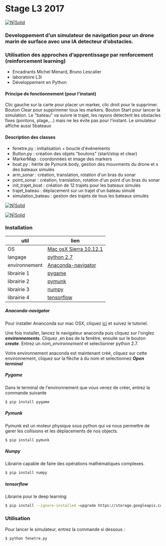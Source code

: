 # Stage L3 2017

[![N|Solid](http://digidoc.labri.fr/img/l3i.jpg)](https://nodesource.com/products/nsolid)

### Developpement d’un simulateur de navigation pour un drone marin de surface avec une IA detecteur d’obstacles. 
### Utilisation des approches d’apprentissage par renforcement (reinforcement learning)

- Encadrants Michel Menard, Bruno Lescalier
- laboratoire L3i
- Développement en Python

#### Principe de fonctionnement (pour l'instant) 

Clic gauche sur la carte pour placer un marker, clic droit pour le supprimer. Bouton Clear pour supprimmer tous les markers. Bouton Start pour lancer la simulation. 
Le "bateau" va suivre le trajet, les rayons détectent les obstacles fixes (pontons, plage,...) mais ne les évite pas pour l'instant. 
Le simulateur affiche aussi 5bateaux

#### Description des classes  

- fenetre.py : initialisation + boucle d'événements
- Button.py : création des objets "boutons" (start/stop et clear)
- MarkerMap : coordonnées et image des markers
- boat.py : hérite de Pymunk.body, gestion des mouvments du drone et s des bateaux simulés
- arm_sonar : création, translation, rotation d'un bras du sonar
- point_sonar : création, translation, rotation d'un point d'un bras  du sonar
- init_trajet_boat : création de 12 trajets pour les bateaux simulés
- trajet_bateau : déplacement sur un trajet d'un bateau simulé
- simulation_bateau : gestion des trajets de tous les bateaux simulés


[![N|Solid](https://image.noelshack.com/fichiers/2017/18/1493975328-capture-d-ecran-2017-05-05-a-10-26-32.png)](https://nodesource.com/products/nsolid)

[![N|Solid](https://image.noelshack.com/fichiers/2017/22/1496051495-capture-d-ecran-2017-05-28-a-14-28-19.png)](https://nodesource.com/products/nsolid)

### Installation 

| util | lien |
|-----|-------|
|OS| [Mac osX Sierra 10.12.1] |
|langage | [python 2.7]
|environnement|[Anaconda-navigator] |
|librairie 1 | [pygame] |
|librairie 2 | [pymunk] |
|librairie 3 | [numpy] |
|librairie 4 | [tensorflow] |

##### Anaconda-navigator

Pour installer Ananconda sur mac OSX, cliquez [ici] et suivez le tutoriel.

Une fois installer, lancez le navigateur anaconda puis cliquez sur l'onglez ***environnements***. 
Cliquez ,en bas de la fenêtre, ensuite sur le bouton ***create***. 
Entrez un *nom_environnement* et selectionner python 2.7.

Votre environnement anaconda est maintenant créé, cliquez sur cette environnement, cliquez sur la flèche à du nom et selectionnez ***Open terminal***

##### Pygame 

Dans le terminal de l'environnement que vous venez de créer, entrez la commande suivante

```sh
$ pip install pygame
```

##### Pymunk 
Pymunk est un moteur physique sous python qui va nous permettre de gerer les collisions et les déplacements de nos objects.
```sh
$ pip install pymunk
```

##### Numpy
Librairie capable de faire des opérations mathématiques complexes.

```sh
$ pip install numpy
```

##### tensorflow
Librairie pour le deep learning 

```sh
$ pip install --ignore-installed –upgrade https://storage.googleapis.com/tensorflow/mac/cpu/tensorflow-1.1.0-py2-none-any.whl
```

### Utilisation

Pour lancer le simulateur, entrez la commande si dessous : 

```sh
$ python fenetre.py
```


[ici]: <https://docs.continuum.io/anaconda/install-macos>
[Anaconda-navigator]: <https://docs.continuum.io/>
[Mac osX Sierra 10.12.1]:<https://www.apple.com/fr/macos/sierra/>
[python 2.7]:<https://www.python.org/>
[pygame]:<https://www.pygame.org/news>
[pymunk]:<http://www.pymunk.org/en/latest/>
[numpy]:<http://www.numpy.org/>
[tensorflow]:<https://www.tensorflow.org/>
